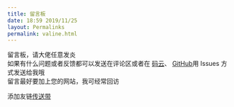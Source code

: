 ```yaml
---
title: 留言板
date: 18:59 2019/11/25
layout: Permalinks
permalink: valine.html
---
```


留言板，请大佬任意发炎  
如果有什么问题或者反馈都可以发送在评论区或者在 [码云](https://gitee.com/zhd99/zhd99/issues)、 [GitHub](https://github.com/ZHD99/hexo-theme-dearmsdan/issues)用 Issues 方式发送给我哦   
留言最好要加上您的网站，我可经常回访

添加友链[传送带 ](/link.html)

